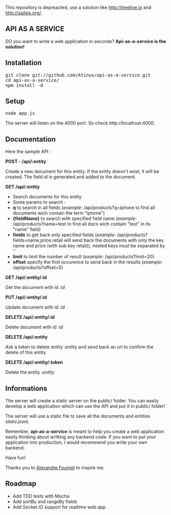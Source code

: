 This repository is depreacted, use a solution like http://treeline.io and http://sailsjs.org/.


API AS A SERVICE
----------------

DO you want to write a web application in seconds?
**Api-as-a-service is the solution!**

Installation
------------

<pre>
git clone git://github.com/Atinux/api-as-a-service.git
cd api-as-a-service/
npm install -d
</pre>

Setup
------

<pre>
node app.js
</pre>

The server will listen on the 4000 port. So check http://localhost:4000.

Documentation
-------------

Here the sample API :

**POST - /api/:entity**

Create a new document for this entity. If the entity doesn't exist, it will be created. The field *id* is generated and added to the document.

**GET /api/:entity**

- Search documents for this entity
- Some params to search :
 - **q** to search in all fields (*example:* /api/products?q=iphone to find all documents wich contain the term "iphone")
 - **{fieldName}** to search with specified field name (*example:* /api/products?name=test to find all docs wich contain "test" in its "name" field)
 - **fields** to get back only specified fields (*example:* /api/products?fields=name,price.retail will send back the documents with only the key name and price (with sub key retail)), nested keys must be separated by '.'
 - **limit** to limit the number of result (*example:* /api/products?limit=20)
 - **offset** specify the first occurence to send back in the results (*example:* /api/products?offset=5)

**GET /api/:entity/:id**

Get the document with id *:id*

**PUT /api/:entity/:id**

Update document with id *:id*

**DELETE /api/:entity/:id**

Delete document with id *:id*

**DELETE /api/:entity**

Ask a token to delete entity *:entity* and send back an url to confirm the delete of this entity

**DELETE /api/:entity/:token**

Delete the entity *:entity*

Informations
------------

The server will create a static server on the public/ folder.
You can easily develop a web application which can use the API and put it in public/ folder!

The server will use a static file to save all the documents and entities (*data.json*).

Remember, **api-as-a-service** is meant to help you create a web application easily thinking about writting any backend code.
If you want to put your application into production, I would recommend you write your own backend.

Have fun!

Thanks you to <a href="http://www.alexandrefournel.com/">Alexandre Fournel</a> to inspire me.

Roadmap
-------

- Add TDD tests with Mocha
- Add sortBy and rangeBy fields
- Add Socket.IO support for realtime web app
